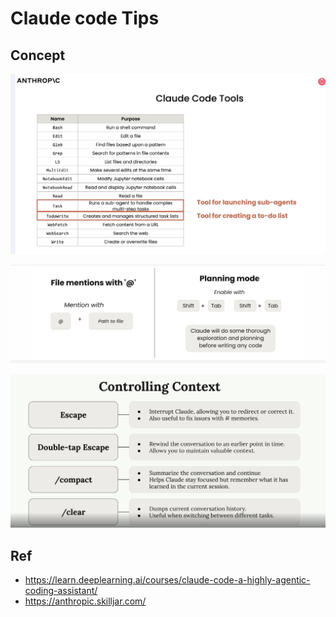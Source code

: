 # Claude code Tips

## Concept



<p align="center"><img src ="./doc/pic/claude_code_tools.png" ></p>


<p align="center"><img src ="./doc/pic/mention_plan.png" ></p>


<p align="center"><img src ="./doc/pic/claude_code_cmd_1.png" ></p>

## Ref

- https://learn.deeplearning.ai/courses/claude-code-a-highly-agentic-coding-assistant/
- https://anthropic.skilljar.com/